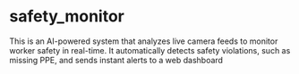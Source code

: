 # safety_monitor
This is an AI-powered system that analyzes live camera feeds to monitor worker safety in real-time. It automatically detects safety violations, such as missing PPE, and sends instant alerts to a web dashboard
